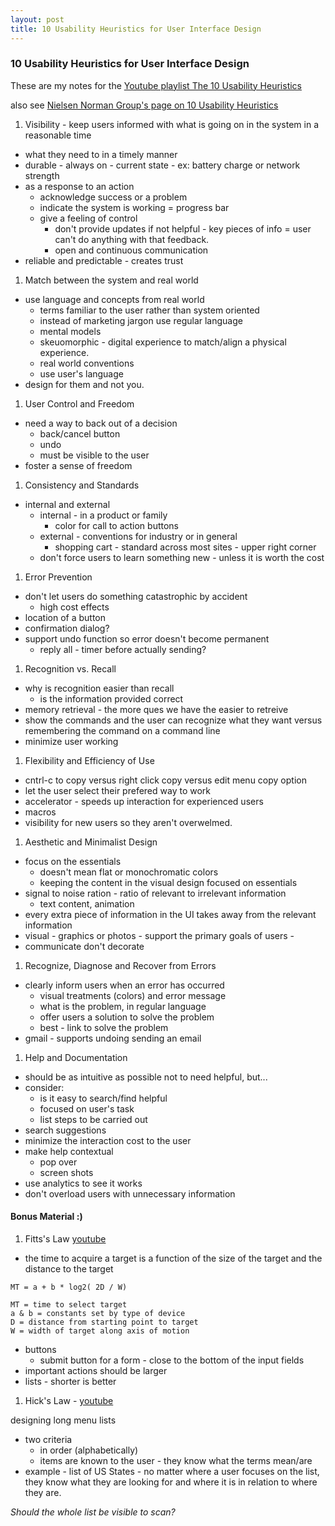 ```yaml
---
layout: post
title: 10 Usability Heuristics for User Interface Design
---
```


### 10 Usability Heuristics for User Interface Design


These are my notes for the [Youtube playlist The 10 Usability Heuristics](https://www.youtube.com/playlist?list=PLJOFJ3Ok_idtb2YeifXlG1-TYoMBLoG6I)

also see [Nielsen Norman Group's page on 10 Usability Heuristics](https://www.nngroup.com/articles/ten-usability-heuristics/)


1. Visibility - keep users informed with what is going on in the system in a reasonable time
* what they need to in a timely manner
* durable - always on - current state - ex: battery charge or network strength
* as a response to an action 
  * acknowledge success or a problem
  * indicate the system is working = progress bar
  * give a feeling of control
    * don't provide updates if not helpful - key pieces of info = user can't do anything with that feedback.
    * open and continuous communication
* reliable and predictable - creates trust

1. Match between the system and real world
* use language and concepts from real world
  * terms familiar to the user rather than system oriented 
  * instead of marketing jargon use regular language
  * mental models 
  * skeuomorphic - digital experience to match/align a physical experience.
  * real world conventions 
  * use user's language
* design for them and not you.

1. User Control and Freedom
* need a way to back out of a decision
  * back/cancel button
  * undo
  * must be visible to the user
* foster a sense of freedom 

1. Consistency and Standards
* internal and external
  * internal - in a product or family 
    * color for call to action buttons 
  * external - conventions for industry or in general
    * shopping cart - standard across most sites - upper right corner
  * don't force users to learn something new - unless it is worth the cost

1. Error Prevention
* don't let users do something catastrophic by accident
  * high cost effects
* location of a button
* confirmation dialog?
* support undo function so error doesn't become permanent
  * reply all - timer before actually sending?

1. Recognition vs. Recall
* why is recognition easier than recall
  * is the information provided correct
* memory retrieval - the more ques we have the easier to retreive
* show the commands and the user can recognize what they want versus remembering the command on a command line
* minimize user working

1. Flexibility and Efficiency of Use
* cntrl-c to copy versus right click copy versus edit menu copy option
* let the user select their prefered way to work
* accelerator - speeds up interaction for experienced users
* macros
* visibility for new users so they aren't overwelmed.

1. Aesthetic and Minimalist Design
* focus on the essentials
  * doesn't mean flat or monochromatic colors
  * keeping the content in the visual design focused on essentials
* signal to noise ration - ratio of relevant to irrelevant information
  * text content, animation
* every extra piece of information in the UI takes away from the relevant information
* visual - graphics or photos - support the primary goals of users - 
* communicate don't decorate

1. Recognize, Diagnose and Recover from Errors
* clearly inform users when an error has occurred
  * visual treatments (colors) and error message
  * what is the problem, in regular language
  * offer users a solution to solve the problem
  * best - link to solve the problem 
* gmail - supports undoing sending an email

1. Help and Documentation
* should be as intuitive as possible not to need helpful, but...
* consider:
  * is it easy to search/find helpful
  * focused on user's task
  * list steps to be carried out
* search suggestions
* minimize the interaction cost to the user
* make help contextual
  * pop over
  * screen shots
* use analytics to see it works
* don't overload users with unnecessary information

#### Bonus Material :)

1. Fitts's Law  [youtube](https://www.youtube.com/watch?v=M-9FbUJk6tI)

* the time to acquire a target is a function of the size of the target and the distance to the target

```
MT = a + b * log2( 2D / W)

MT = time to select target 
a & b = constants set by type of device
D = distance from starting point to target
W = width of target along axis of motion
```

* buttons 
  * submit button for a form - close to the bottom of the input fields
* important actions should be larger
* lists - shorter is better


1. Hick's Law - [youtube](https://www.youtube.com/watch?v=pbbTOzArcWQ)

designing long menu lists

* two criteria
  * in order (alphabetically)
  * items are known to the user - they know what the terms mean/are
* example - list of US States - no matter where a user focuses on the list, they know what they are looking for and where it is in relation to where they are.

*Should the whole list  be visible to scan?*

